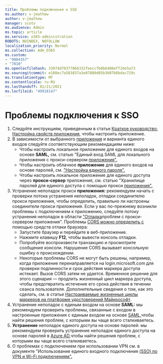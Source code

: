 ```yaml
---
title: Проблемы подключения к SSO
ms.author: v-jmathew
author: v-jmathew
manager: scotv
ms.audience: Admin
ms.topic: article
ms.service: o365-administration
ROBOTS: NOINDEX, NOFOLLOW
localization_priority: Normal
ms.collection: Adm_O365
ms.custom:
- "9004357"
- "7810"
ms.openlocfilehash: 33074d70377866332feeccfb8b6400eff2de5a73
ms.sourcegitcommit: e188ec7a583837a3e07880d05b3607b8bdac729c
ms.translationtype: MT
ms.contentlocale: ru-RU
ms.lasthandoff: 01/21/2021
ms.locfileid: "49918147"
---
```

# <a name="sso-connection-issues"></a>Проблемы подключения к SSO

1. Следуйте инструкциям, приведенным в статье [Краткое руководство: Настройка свойств приложения](https://docs.microsoft.com/azure/active-directory/manage-apps/add-application-portal-configure), чтобы настроить приложение.
2. В зависимости от выбранного [приложения](https://docs.microsoft.com/azure/active-directory/manage-apps/sso-options) и варианта единого входов следуйте соответствующим рекомендациям ниже:
    - Чтобы настроить  локальное приложение для единого входов на основе **SAML,** см. статью "Единый вход SAML для локального приложения с прокси-сервером [приложения".](https://docs.microsoft.com/azure/active-directory/manage-apps/application-proxy-configure-single-sign-on-on-premises-apps)
    - Чтобы настроить облачное **приложение** для единого входов на основе паролей, см. ["Настройка единого пароля".](https://docs.microsoft.com/azure/active-directory/manage-apps/configure-password-single-sign-on-non-gallery-applications)
    - Чтобы настроить  локальное приложение для единого доступа через **прокси-сервер** приложения, см. статью "Хранилище паролей для единого доступа с помощью прокси [приложения".](https://docs.microsoft.com/azure/active-directory/manage-apps/application-proxy-configure-single-sign-on-password-vaulting)
3. Устранение неполадок прокси **приложения:** рекомендуем начать с проверки потока устранения неполадок, [](https://docs.microsoft.com/azure/active-directory/manage-apps/application-proxy-debug-connectors)отладки соединителю прокси приложения, чтобы определить, правильно ли настроены соединители прокси приложения. Если у вас по-прежнему возникли проблемы с подключением к приложению, следуйте потоку устранения неполадок в области ["Отладка](https://docs.microsoft.com/azure/active-directory/manage-apps/application-proxy-debug-apps)проблем с прокси-сервером приложения". Проблемы [CORS можно определить с](https://docs.microsoft.com/azure/active-directory/manage-apps/application-proxy-understand-cors-issues#understand-and-identify-cors-issues) помощью средств отлаки браузера:
    - Запустите браузер и перейдите в веб-приложение.
    - Нажмите клавишу **F12**, чтобы вывести консоль отладки.
    - Попробуйте воспроизвести транзакцию и просмотрите сообщение консоли. Нарушение CORS вызывает консольную ошибку о происхождении.
    - Некоторые проблемы CORS не могут быть решены, например, когда приложение перенаправляется на login.microsoft.com для проверки подлинности и срок действия маркера доступа истекает. Вызов CORS затем не удается. Временное решение для этого сценария — продлить жизненный цикл маркера доступа, чтобы предотвратить истечение его срока действия в течении сеанса пользователя. Дополнительные сведения о том, как это сделать, см. в статье [Настраиваемые жизненные циклы маркеров на платформе удостоверений Майкрософт](https://docs.microsoft.com/azure/active-directory/develop/active-directory-configurable-token-lifetimes).
4. Устранение неполадок с единым входом на основе **SAML:** мы рекомендуем проверить проблемы, связанные с входом в настроенные приложения с единым входом на основе [SAML,](https://docs.microsoft.com/azure/active-directory/manage-apps/application-sign-in-problem-federated-sso-gallery)чтобы найти решения проблем, с которыми вы чаще всего сталкиваетесь.
5. **Устранение** неполадок единого доступа на основе паролей: мы рекомендуем проверить устранение неполадок единого доступа на основе паролей в [Azure AD,](https://docs.microsoft.com/azure/active-directory/manage-apps/troubleshoot-password-based-sso)чтобы найти решения проблем, с которыми вы чаще всего сталкиваетесь.
6. О проблемах с подключением при использовании VPN см. в документе "Использование единого входного подключения [(SSO) по VPN и Wi-Fi подключениям".](https://docs.microsoft.com/windows/security/identity-protection/vpn/how-to-use-single-sign-on-sso-over-vpn-and-wi-fi-connections)
